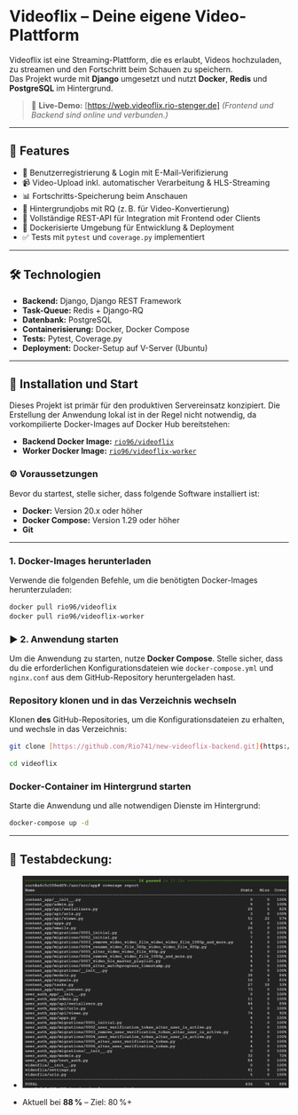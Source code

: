 #  Videoflix – Deine eigene Video-Plattform

Videoflix ist eine Streaming-Plattform, die es erlaubt, Videos hochzuladen, zu streamen und den Fortschritt beim Schauen zu speichern.  
Das Projekt wurde mit **Django** umgesetzt und nutzt **Docker**, **Redis** und **PostgreSQL** im Hintergrund.

> 🔗 **Live-Demo:** [https://web.videoflix.rio-stenger.de]
> *(Frontend und Backend sind online und verbunden.)*

---

## 🚀 Features

- 🔐 Benutzerregistrierung & Login mit E-Mail-Verifizierung
- 📹 Video-Upload inkl. automatischer Verarbeitung & HLS-Streaming
- 📊 Fortschritts-Speicherung beim Anschauen
- 🔁 Hintergrundjobs mit RQ (z. B. für Video-Konvertierung)
- 🔌 Vollständige REST-API für Integration mit Frontend oder Clients
- 🐳 Dockerisierte Umgebung für Entwicklung & Deployment
- ✅ Tests mit `pytest` und `coverage.py` implementiert

---

## 🛠️ Technologien

- **Backend:** Django, Django REST Framework
- **Task-Queue:** Redis + Django-RQ
- **Datenbank:** PostgreSQL
- **Containerisierung:** Docker, Docker Compose
- **Tests:** Pytest, Coverage.py
- **Deployment:** Docker-Setup auf V-Server (Ubuntu)

---

## 🚀 Installation und Start

Dieses Projekt ist primär für den produktiven Servereinsatz konzipiert.
Die Erstellung der Anwendung lokal ist in der Regel nicht notwendig, da vorkompilierte Docker-Images auf Docker Hub bereitstehen:

- **Backend Docker Image:** [`rio96/videoflix`](https://hub.docker.com/repository/docker/rio96/videoflix/general)
- **Worker Docker Image:** [`rio96/videoflix-worker`](https://hub.docker.com/repository/docker/rio96/videoflix-worker/general)

### ⚙️ Voraussetzungen

Bevor du startest, stelle sicher, dass folgende Software installiert ist:

- **Docker:** Version 20.x oder höher
- **Docker Compose:** Version 1.29 oder höher
- **Git**

---

### 1. Docker-Images herunterladen

Verwende die folgenden Befehle, um die benötigten Docker-Images herunterzuladen:

```bash
docker pull rio96/videoflix
docker pull rio96/videoflix-worker
```

### ▶️ 2. Anwendung starten

Um die Anwendung zu starten, nutze **Docker Compose**. Stelle sicher, dass du die erforderlichen Konfigurationsdateien wie `docker-compose.yml` und `nginx.conf` aus dem GitHub-Repository heruntergeladen hast.

### Repository klonen und in das Verzeichnis wechseln

Klonen **des** GitHub-Repositories, um die Konfigurationsdateien zu erhalten, und wechsle in das Verzeichnis:
```bash
git clone [https://github.com/Rio741/new-videoflix-backend.git](https://github.com/Rio741/new-videoflix-backend.git)
```
```bash
cd videoflix
```

### Docker-Container im Hintergrund starten

Starte die Anwendung und alle notwendigen Dienste im Hintergrund:

```bash
docker-compose up -d
```
---

## 🧪 **Testabdeckung:**  
- ![Coverage Screenshot](assets/test_coverage.png)  

- Aktuell bei **88 %** – Ziel: 80 %+